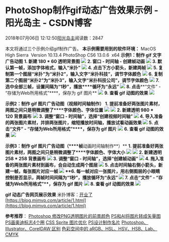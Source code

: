 
# PhotoShop制作gif动态广告效果示例 - 阳光岛主 - CSDN博客

2018年07月06日 12:12:50[阳光岛主](https://me.csdn.net/sunboy_2050)阅读数：2847


本文将通过三个示例介绍gif制作广告。
**本示例需要用到的软件环境：**
MacOS High Sierra  Version 10.13.4
PhotoShop CS6 13.0.6  x64
**示例1：制作 gif 文字广告动图**
**1. 新建 180 * 60 透明背景图**
![](https://blog.mimvp.com/wp-content/uploads/2018/11/photoshop-zhi-zuo-gif-dong-tai-guang-gao-xiao-guo-shi-li-01-700x595.png)
**2. 窗口 - 时间轴 - 创建帧动画**
![](https://blog.mimvp.com/wp-content/uploads/2018/11/photoshop-zhi-zuo-gif-dong-tai-guang-gao-xiao-guo-shi-li-02-625x700.png)
**3. 默认第一帧，添加字体格式，输入“米扑”**
![](https://blog.mimvp.com/wp-content/uploads/2018/11/photoshop-zhi-zuo-gif-dong-tai-guang-gao-xiao-guo-shi-li-03-656x700.png)
**4. 点击下方小箭头，新建两帧**
![](https://blog.mimvp.com/wp-content/uploads/2018/11/photoshop-zhi-zuo-gif-dong-tai-guang-gao-xiao-guo-shi-li-04-614x700.png)
**5. 复制第一个图层“米扑”为“米扑2”，输入文字“米扑科技”，调节字体颜色**
![](https://blog.mimvp.com/wp-content/uploads/2018/11/photoshop-zhi-zuo-gif-dong-tai-guang-gao-xiao-guo-shi-li-05-659x700.png)
**6. 复制第二个图层“米扑2”为“米扑3”，输入文字“米扑科技公司”，调节字体颜色**
![](https://blog.mimvp.com/wp-content/uploads/2018/11/photoshop-zhi-zuo-gif-dong-tai-guang-gao-xiao-guo-shi-li-06-659x700.png)
**7. 选中全部三帧，设置****间隔为“1秒”****，播放****循环为“永远”**
![](https://blog.mimvp.com/wp-content/uploads/2018/11/photoshop-zhi-zuo-gif-dong-tai-guang-gao-xiao-guo-shi-li-07-654x700.png)
**8. 点击****“文件” - “存储为Web所用格式”****，​保存为 gif 图片**
![](https://blog.mimvp.com/wp-content/uploads/2018/11/photoshop-zhi-zuo-gif-dong-tai-guang-gao-xiao-guo-shi-li-08-700x509.png)
**9. 查看 gif 动图的效果**
![](https://blog.mimvp.com/wp-content/uploads/2018/11/mimvp-gif-demo1.gif)

**示例2：制作 gif 图片广告动图（**视频时间轴制作**）**
**1. 提前准备好两张图片素材，两图之间只是稍微调整了****字体颜色、字体位置**
![](https://blog.mimvp.com/wp-content/uploads/2018/11/photoshop-zhi-zuo-gif-dong-tai-guang-gao-xiao-guo-shi-li-11-700x86.png)
![](https://blog.mimvp.com/wp-content/uploads/2018/11/photoshop-zhi-zuo-gif-dong-tai-guang-gao-xiao-guo-shi-li-12-700x86.png)
**2. 新建透明 980 * 120 背景画布**
![](https://blog.mimvp.com/wp-content/uploads/2018/11/photoshop-zhi-zuo-gif-dong-tai-guang-gao-xiao-guo-shi-li-13-700x591.png)
**3. 调整“****窗口 - 时间轴****”，****选择“创建视频时间轴”**
![](https://blog.mimvp.com/wp-content/uploads/2018/11/photoshop-zhi-zuo-gif-dong-tai-guang-gao-xiao-guo-shi-li-14-632x700.png)
**4. 导入准备的两张图片素材，****并排两张图片，缩短播放时间轴****，播放试看动画效果**
![](https://blog.mimvp.com/wp-content/uploads/2018/11/photoshop-zhi-zuo-gif-dong-tai-guang-gao-xiao-guo-shi-li-16-655x700.png)
**5. 点击****“文件” - “存储为Web所用格式”****，​​保存为 gif 图片**
![](https://blog.mimvp.com/wp-content/uploads/2018/11/photoshop-zhi-zuo-gif-dong-tai-guang-gao-xiao-guo-shi-li-17-700x510.png)
**6. 查看 gif 动图的效果**
![](https://blog.mimvp.com/wp-content/uploads/2018/11/mimvp-gif-demo2.gif)

**示例3：制作 gif 图片广告动图（****帧**动画时间轴制作**）**
**1. 提前准备好两张图片素材，两图之间只是稍微调整了****字体颜色、字体大小**
![](https://blog.mimvp.com/wp-content/uploads/2018/11/photoshop-zhi-zuo-gif-dong-tai-guang-gao-xiao-guo-shi-li-21.png)
![](https://blog.mimvp.com/wp-content/uploads/2018/11/photoshop-zhi-zuo-gif-dong-tai-guang-gao-xiao-guo-shi-li-22.png)
**2. 新建透明 258 * 258 背景画布**
![](https://blog.mimvp.com/wp-content/uploads/2018/11/photoshop-zhi-zuo-gif-dong-tai-guang-gao-xiao-guo-shi-li-23-700x594.png)
**3. 调整“****窗口 - 时间轴****”，****选择“创建帧动画”**
![](https://blog.mimvp.com/wp-content/uploads/2018/11/photoshop-zhi-zuo-gif-dong-tai-guang-gao-xiao-guo-shi-li-24-635x700.png)
**4. 拖入准备的两张图片素材到画布，会自动生成两个图层**
![](https://blog.mimvp.com/wp-content/uploads/2018/11/photoshop-zhi-zuo-gif-dong-tai-guang-gao-xiao-guo-shi-li-25-654x700.png)
**5. 点击时间轴右侧小箭头，新建一帧，每张图片对应一帧**
![](https://blog.mimvp.com/wp-content/uploads/2018/11/photoshop-zhi-zuo-gif-dong-tai-guang-gao-xiao-guo-shi-li-26-613x700.png)
**6. 每一帧对应一张图片，用右侧图层的小眼睛控制是否显示，**两帧时间间隔为“1秒”，播放循环为“永远”
![](https://blog.mimvp.com/wp-content/uploads/2018/11/photoshop-zhi-zuo-gif-dong-tai-guang-gao-xiao-guo-shi-li-27-700x683.png)
**7. 点击****“文件” - “存储为Web所用格式”****，​​保存为 gif 图片**
![](https://blog.mimvp.com/wp-content/uploads/2018/11/photoshop-zhi-zuo-gif-dong-tai-guang-gao-xiao-guo-shi-li-28-700x509.png)
**8. 查看 gif 动图的效果**
![](https://blog.mimvp.com/wp-content/uploads/2018/11/mimvp-gif-demo3.gif)

**gif 动态广告网页展示效果**
米扑博客：[开业了](https://blog.mimvp.com/article/1.html)
[https://blog.mimvp.com/article/1.html](https://blog.mimvp.com/article/1.html)

**参考推荐**：
[Photoshop 修改PNG透明图片的前景颜色](https://blog.mimvp.com/article/23828.html)
[PS和AI将图片转成矢量图](https://blog.mimvp.com/article/14131.html)
[PS画奥迪标志4个圈](https://blog.mimvp.com/article/14037.html)
[CSS Sprite 图片优化](https://blog.mimvp.com/article/3043.html)
[PS设计制作名片](https://blog.mimvp.com/article/14837.html)
[Photoshop、Illustrator、CoreIDAW 区别](https://blog.mimvp.com/article/18381.html)
[色彩空间中的 aRGB、HSL、HSV、HSB、Lab、CMYK](https://blog.mimvp.com/article/21797.html)


